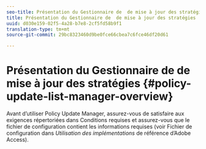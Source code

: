 ```yaml
---
seo-title: Présentation du Gestionnaire de  de mise à jour des stratégies
title: Présentation du Gestionnaire de  de mise à jour des stratégies
uuid: d030e159-02f5-4a28-b7e8-2cf5fd58b9f1
translation-type: tm+mt
source-git-commit: 29bc8323460d9be0fce66cbea7c6fce46df20d61

---
```



# Présentation du Gestionnaire de  de mise à jour des stratégies {#policy-update-list-manager-overview}

Avant d’utiliser Policy Update  Manager, assurez-vous de satisfaire aux exigences répertoriées dans Conditions requises et assurez-vous que le fichier de configuration contient les informations requises (voir Fichier de configuration dans *Utilisation des implémentations* de référence d’Adobe Access).

